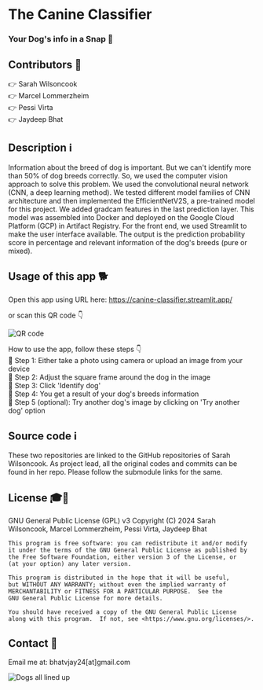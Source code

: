 # The Canine Classifier
### Your Dog's info in a Snap 🐶

## Contributors 👫
👉 Sarah Wilsoncook <br>
👉 Marcel Lommerzheim <br>
👉 Pessi Virta <br>
👉 Jaydeep Bhat <br>

## Description ℹ️
Information about the breed of dog is important. But we can't identify more than 50% of dog breeds correctly. So, we used the computer vision approach to solve this problem. We used the convolutional neural network (CNN, a deep learning method). We tested different model families of CNN architecture and then implemented the EfficientNetV2S, a pre-trained model for this project. We added gradcam features in the last prediction layer. This model was assembled into Docker and deployed on the Google Cloud Platform (GCP) in Artifact Registry. For the front end, we used Streamlit to make the user interface available. The output is the prediction probability score in percentage and relevant information of the dog's breeds (pure or mixed).

## Usage of this app 🐕
Open this app using URL here: https://canine-classifier.streamlit.app/

or scan this QR code 👇

![QR code](https://github.com/wilsoncooked/canine-classifier-app/blob/master/images/qrcode.png)

How to use the app, follow these steps 👇 <br>
🚀 Step 1: Either take a photo using camera or upload an image from your device <br>
🚀 Step 2: Adjust the square frame around the dog in the image <br>
🚀 Step 3: Click 'Identify dog' <br>
🚀 Step 4: You get a result of your dog's breeds information <br>
🚀 Step 5 (optional): Try another dog's image by clicking on 'Try another dog' option <br>

## Source code ℹ️
These two repositories are linked to the GitHub repositories of Sarah Wilsoncook. As project lead, all the original codes and commits can be found in her repo. Please follow the  submodule links for the same.

## License 🎓👀
GNU General Public License (GPL) v3
    Copyright (C) 2024 Sarah Wilsoncook, Marcel Lommerzheim, Pessi Virta, Jaydeep Bhat

    This program is free software: you can redistribute it and/or modify
    it under the terms of the GNU General Public License as published by
    the Free Software Foundation, either version 3 of the License, or
    (at your option) any later version.

    This program is distributed in the hope that it will be useful,
    but WITHOUT ANY WARRANTY; without even the implied warranty of
    MERCHANTABILITY or FITNESS FOR A PARTICULAR PURPOSE.  See the
    GNU General Public License for more details.

    You should have received a copy of the GNU General Public License
    along with this program.  If not, see <https://www.gnu.org/licenses/>.

## Contact 📧
Email me at: bhatvjay24[at]gmail.com

![Dogs all lined up](https://images.unsplash.com/photo-1494947665470-20322015e3a8?w=800&auto=format&fit=crop&q=60&ixlib=rb-4.0.3&ixid=M3wxMjA3fDB8MHxzZWFyY2h8MTJ8fGRvZ3N8ZW58MHx8MHx8fDI%3D)
